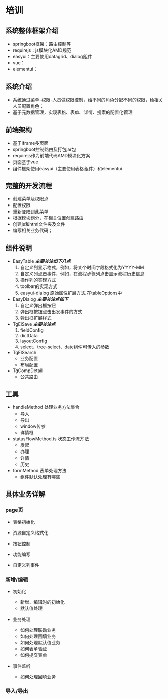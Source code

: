 # 培训
##  系统整体框架介绍

- springboot框架：路由控制等
- requirejs：js模块化AMD规范
- easyui：主要使用datagrid、dialog组件
- vue：
- elementui：

## 系统介绍

- 系统通过菜单-权限-人员做权限控制，给不同的角色分配不同的权限，给相关人员配置角色；
- 基于元数据管理，实现表格、表单、详情、搜索的配置化管理

## 前端架构

- 基于iframe多页面
- springboot控制路由及打包jar包
- requirejs作为前端代码AMD模块化方案
- 页面基于vue
- 组件框架使用easyui（主要使用表格组件）和elementui

## 完整的开发流程
- 创建菜单及权限点
- 配置权限
- 重新登陆到此菜单
- 根据模块划分，在相关位置创建路由
- 创建js和html文件夹及文件
- 编写相关业务代码；

## 组件说明
- EasyTable
  ***主要关注如下几点***
    1. 自定义列显示格式，例如，将某个时间字段格式化为YYYY-MM
    2. 自定义列点击事件，例如，在流程步骤列点击显示流程历史信息
    3. 操作列的实现方式
    4. toolbar的实现方式
    5. easyui-dialog 原始属性扩展方式 在tableOptions中
- EasyDialog
  ***主要关注点如下***
  	1. 自定义弹出框按钮
   	2. 弹出框按钮点击出发事件的方式
   	3. 弹出框扩展样式
- TgElSave
  ***主要关注点***
    1. fieldConfig
    2. dictData
    3. layoutConfig
    4. select、tree-select、date组件可传入的参数
- TgElSearch
  - 业务配置
  - 布局配置
- TgCompDetail
  - 公共路由

## 工具
- handleMethod		 	处理业务方法集合
  - 导入
  - 导出
  - window传参
  - 详情框
- statusFlowMethod.ts	    状态工作流方法
  - 发起
  - 办理
  - 详情
  - 历史
- formMethod		       表单处理方法
  - 组件默认处理有哪些

## 具体业务详解
### page页
- 表格初始化
  
- 资源自定义格式化

- 按钮控制

- 功能编写


- 自定义列事件


### 新增/编辑
- 初始化
  - 新增、编辑时的初始化
  - 默认值处理
- 业务处理
  - 如何处理联动业务
  - 如何处理回填业务
  - 如何处理默认值业务
  - 如何表单验证
  - 如何提交表单


- 事件监听

  - 如何处理回填业务


### 导入/导出



